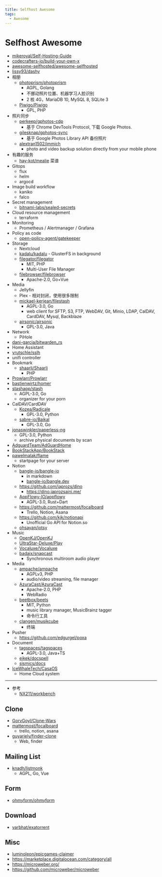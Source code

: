 ```yaml
---
title: Selfhost Awesome
tags:
  - Awesome
---
```


# Selfhost Awesome

- [mikeroyal/Self-Hosting-Guide](https://github.com/mikeroyal/Self-Hosting-Guide)
- [codecrafters-io/build-your-own-x](https://github.com/codecrafters-io/build-your-own-x)
- [awesome-selfhosted/awesome-selfhosted](https://github.com/awesome-selfhosted/awesome-selfhosted)
- [lissy93/dashy](https://github.com/lissy93/dashy)
- 相册
  - [photoprism/photoprism](https://github.com/photoprism/photoprism)
    - AGPL, Golang
    - 不挪动照片位置、机器学习人脸识别
    - 2 核 4G，MariaDB 10, MySQL 8, SQLite 3
  - [Piwigo/Piwigo](https://github.com/Piwigo/Piwigo)
    - GPL, PHP
- 照片同步
  - [perkeep/gphotos-cdp](https://github.com/perkeep/gphotos-cdp)
    - 基于 Chrome DevTools Protocol, 下载 Google Photos.
  - [gilesknap/gphotos-sync](https://github.com/gilesknap/gphotos-sync)
    - 基于 Google Photos Library API 备份照片
  - [alextran1502/immich](https://github.com/alextran1502/immich)
    - photo and video backup solution directly from your mobile phone
- 有趣的服务
  - [hay-kot/mealie](https://github.com/hay-kot/mealie) 菜谱
- Gitops
  - flux
  - helm
  - argocd
- Image build workflow
  - kaniko
  - falco
- Secret management
  - [bitnami-labs/sealed-secrets](https://github.com/bitnami-labs/sealed-secrets)
- Cloud resource management
  - terraform
- Monitoring
  - Prometheus / Alertmanager / Grafana
- Policy as code
  - [open-policy-agent/gatekeeper](https://github.com/open-policy-agent/gatekeeper)
- Storage
  - Nextcloud
  - [kadalu/kadalu](https://github.com/kadalu/kadalu) - GlusterFS in background
  - [filegator/filegator](https://github.com/filegator/filegator)
    - MIT, PHP
    - Multi-User File Manager
  - [filebrowser/filebrowser](https://github.com/filebrowser/filebrowser)
    - Apache-2.0, Go+Vue
- Media
  - Jellyfin
  - Plex - 相对封闭，使用很多限制
  - [mickael-kerjean/filestash](https://github.com/mickael-kerjean/filestash)
    - AGPL-3.0, Go
    - web client for SFTP, S3, FTP, WebDAV, Git, Minio, LDAP, CalDAV, CardDAV, Mysql, Backblaze
  - [airsonic/airsonic](https://github.com/airsonic/airsonic)
    - GPL-3.0, Java
- Network
  - PiHole
- [dani-garcia/bitwarden_rs](https://github.com/dani-garcia/bitwarden_rs)
- Home Assistant
- [yrutschle/sslh](https://github.com/yrutschle/sslh)
- unifi controller
- Bookmark
  - [shaarli/Shaarli](https://github.com/shaarli/Shaarli)
    - PHP
- [Prowlarr/Prowlarr](https://github.com/Prowlarr/Prowlarr)
- [bastienwirtz/homer](https://github.com/bastienwirtz/homer)
- [stashapp/stash](https://github.com/stashapp/stash)
  - AGPL-3.0, Go
  - organizer for your porn
- CalDAV/CardDAV
  - [Kozea/Radicale](https://github.com/Kozea/Radicale)
    - GPL-3.0, Python
  - [sabre-io/Baikal](https://github.com/sabre-io/Baikal)
    - GPL-3.0, Go
- [jonaswinkler/paperless-ng](https://github.com/jonaswinkler/paperless-ng)
  - GPL-3.0, Python
  - archive physical documents by scan
- [AdguardTeam/AdGuardHome](https://github.com/AdguardTeam/AdGuardHome)
- [BookStackApp/BookStack](https://github.com/BookStackApp/BookStack)
- [pawelmalak/flame](https://github.com/pawelmalak/flame)
  - startpage for your server
- Notion
  - [bangle-io/bangle-io](https://github.com/bangle-io/bangle-io)
    - in markdown
    - [bangle-io/bangle.dev](https://github.com/bangle-io/bangle.dev)
  - https://github.com/japrozs/dino
    - https://dino.japrozsaini.me/
  - [AppFlowy-IO/appflowy](https://github.com/AppFlowy-IO/appflowy)
    - AGPL-3.0, Rust+Dart
  - https://github.com/mattermost/focalboard
    - Trello, Notion, Asana
  - https://github.com/kjk/notionapi
    - Unofficial Go API for Notion.so
  - [ohsayan/jotsy](https://github.com/ohsayan/jotsy)
- Music
  - [OpenKJ/OpenKJ](https://github.com/OpenKJ/OpenKJ)
  - [UltraStar-Deluxe/Play](https://github.com/UltraStar-Deluxe/Play)
  - [Vocaluxe/Vocaluxe](https://github.com/Vocaluxe/Vocaluxe)
  - [badaix/snapcast](https://github.com/badaix/snapcast)
    - Synchronous multiroom audio player
- Media
  - [ampache/ampache](https://github.com/ampache/ampache)
    - AGPLv3, PHP
    - audio/video streaming, file manager
  - [AzuraCast/AzuraCast](https://github.com/AzuraCast/AzuraCast)
    - Apache-2.0, PHP
    - WebRadio
  - [beetbox/beets](https://github.com/beetbox/beets)
    - MIT, Python
    - music library manager, MusicBrainz tagger
    - 命令行工具
  - [clangen/musikcube](https://github.com/clangen/musikcube)
    - 终端
- Pusher
  - https://github.com/edgurgel/poxa
- Document
  - [tagspaces/tagspaces](https://github.com/tagspaces/tagspaces)
    - AGPL-3.0, Java+TS
  - [eikek/docspell](https://github.com/eikek/docspell)
  - [sismics/docs](https://github.com/sismics/docs)
- [IceWhaleTech/CasaOS](https://github.com/IceWhaleTech/CasaOS)
  - Home Cloud system

---

- 参考
  - [NX211/workbench](https://github.com/NX211/workbench)

## Clone

- [GorvGoyl/Clone-Wars](https://github.com/GorvGoyl/Clone-Wars)
- [mattermost/focalboard](https://github.com/mattermost/focalboard)
  - trello, notion, asana
- [guyariely/finder-clone](https://github.com/guyariely/finder-clone)
  - Web, finder

## Mailing List

- [knadh/listmonk](https://github.com/knadh/listmonk)
  - AGPL, Go, Vue

## Form

- [ohmyform/ohmyform](https://github.com/ohmyform/ohmyform)

## Download

- [varbhat/exatorrent](https://github.com/varbhat/exatorrent)

## Misc

- [luminoleon/epicgames-claimer](https://github.com/luminoleon/epicgames-claimer)
- https://marketplace.digitalocean.com/category/all
- https://microweber.org/
- https://github.com/microweber/microweber
